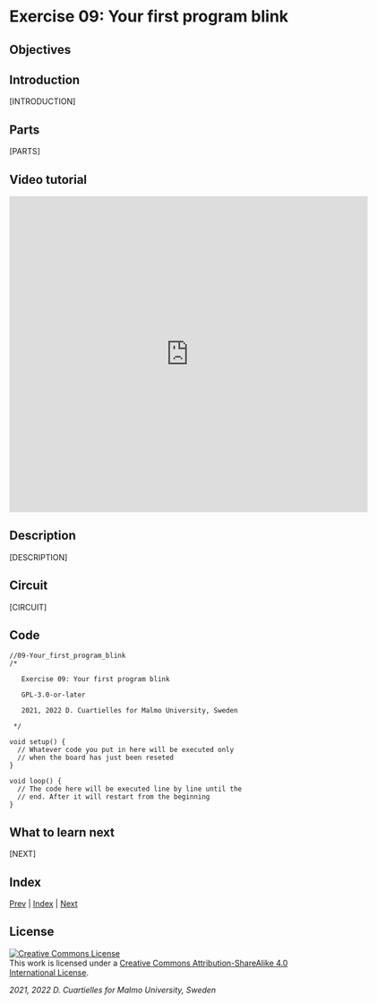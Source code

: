 # Exercise 09: Your first program blink

## Objectives



## Introduction

[INTRODUCTION]

## Parts

[PARTS]

## Video tutorial

<iframe src="https://player.vimeo.com/video/526673724?h=6bbdb9cd17" width="640" height="564" frameborder="0" allow="autoplay; fullscreen" allowfullscreen></iframe>

## Description

[DESCRIPTION]

## Circuit

[CIRCUIT]

## Code

```c_cpp
//09-Your_first_program_blink
/*

   Exercise 09: Your first program blink

   GPL-3.0-or-later

   2021, 2022 D. Cuartielles for Malmo University, Sweden

 */

void setup() {
  // Whatever code you put in here will be executed only 
  // when the board has just been reseted
}

void loop() {
  // The code here will be executed line by line until the 
  // end. After it will restart from the beginning
}
```

## What to learn next

[NEXT]

## Index

[Prev](../08-Arduino_Cores_install_Nano_33_BLE/08-Arduino_Cores_install_Nano_33_BLE.md) |  [Index](../course_index.md) |  [Next](../10-The_LED/10-The_LED.md)

## License

<a rel="license" href="http://creativecommons.org/licenses/by-sa/4.0/"><img alt="Creative Commons License" style="border-width:0" src="https://i.creativecommons.org/l/by-sa/4.0/80x15.png" /></a><br />This work is licensed under a <a rel="license" href="http://creativecommons.org/licenses/by-sa/4.0/">Creative Commons Attribution-ShareAlike 4.0 International License</a>.

*2021, 2022 D. Cuartielles for Malmo University, Sweden*
